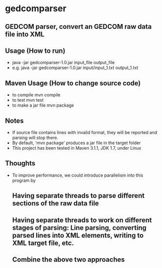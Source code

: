 gedcomparser
============

GEDCOM parser, convert an GEDCOM raw data file into XML
-------------------------------------------------------

Usage (How to run)
------------------
* java -jar gedcomparser-1.0.jar input_file output_file
* e.g. java -jar gedcomparser-1.0.jar input/input_1.txt output_1.txt
  
Maven Usage (How to change source code)
---------------------------------------
* to compile
    mvn compile
* to test
    mvn test
* to make a jar file
    mvn package

Notes
-------
* If source file contains lines with invalid format, they will be reported and parsing will stop there.
* By default, 'mvn package' produces a jar file in the target folder
* This project has been tested in Maven 3.1.1, JDK 1.7, under Linux

Thoughts
---------
* To improve performance, we could introduce parallelism into this program by
  ## Having separate threads to parse different sections of the raw data file
  ## Having separate threads to work on different stages of parsing: Line parsing, converting parsed lines into XML elements, writing to XML target file, etc.
  ## Combine the above two approaches

